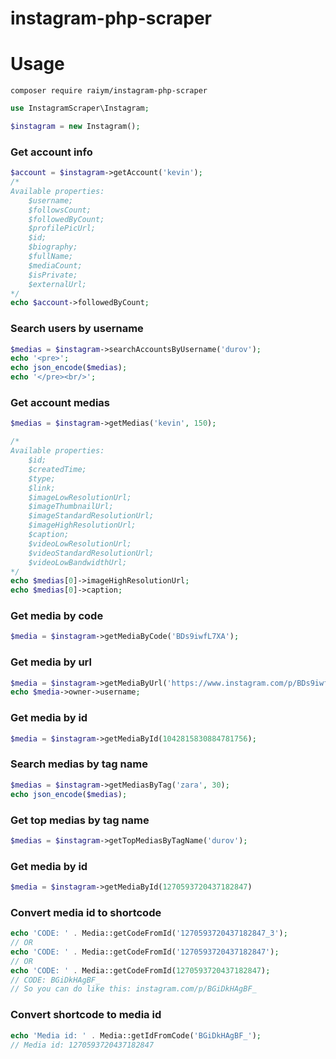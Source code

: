 # instagram-php-scraper
# Usage

`composer require raiym/instagram-php-scraper`


```php
use InstagramScraper\Instagram;

$instagram = new Instagram();
```

### Get account info
```php
$account = $instagram->getAccount('kevin');
/*
Available properties: 
    $username;
    $followsCount;
    $followedByCount;
    $profilePicUrl;
    $id;
    $biography;
    $fullName;
    $mediaCount;
    $isPrivate;
    $externalUrl;
*/
echo $account->followedByCount;
```

### Search users by username
```php
$medias = $instagram->searchAccountsByUsername('durov');
echo '<pre>';
echo json_encode($medias);
echo '</pre><br/>';
```

### Get account medias
```php
$medias = $instagram->getMedias('kevin', 150);

/*
Available properties: 
    $id;
    $createdTime;
    $type;
    $link;
    $imageLowResolutionUrl;
    $imageThumbnailUrl;
    $imageStandardResolutionUrl;
    $imageHighResolutionUrl;
    $caption;
    $videoLowResolutionUrl;
    $videoStandardResolutionUrl;
    $videoLowBandwidthUrl;
*/
echo $medias[0]->imageHighResolutionUrl;
echo $medias[0]->caption;

```

### Get media by code
```php
$media = $instagram->getMediaByCode('BDs9iwfL7XA');
```

### Get media by url
```php
$media = $instagram->getMediaByUrl('https://www.instagram.com/p/BDs9iwfL7XA/');
echo $media->owner->username;
```

### Get media by id
```php
$media = $instagram->getMediaById(1042815830884781756);
```

### Search medias by tag name
```php
$medias = $instagram->getMediasByTag('zara', 30);
echo json_encode($medias);
```

### Get top medias by tag name
```php
$medias = $instagram->getTopMediasByTagName('durov');
```

### Get media by id
```php
$media = $instagram->getMediaById(1270593720437182847)
```

### Convert media id to shortcode
```php
echo 'CODE: ' . Media::getCodeFromId('1270593720437182847_3');
// OR
echo 'CODE: ' . Media::getCodeFromId('1270593720437182847');
// OR
echo 'CODE: ' . Media::getCodeFromId(1270593720437182847);
// CODE: BGiDkHAgBF_
// So you can do like this: instagram.com/p/BGiDkHAgBF_
```

### Convert shortcode to media id
```php
echo 'Media id: ' . Media::getIdFromCode('BGiDkHAgBF_');
// Media id: 1270593720437182847
```
